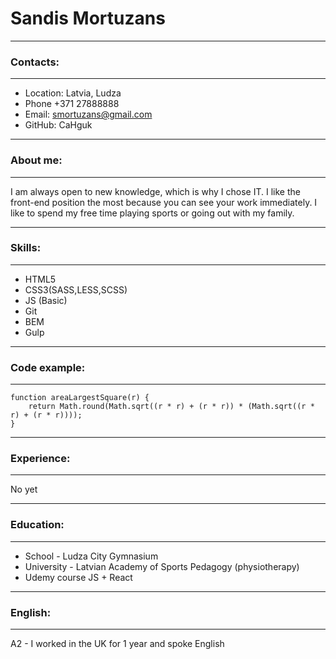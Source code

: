 # Sandis Mortuzans
***
### Contacts: 
***
 + Location: Latvia, Ludza
 + Phone +371 27888888
 + Email: smortuzans@gmail.com
 + GitHub: CaHguk
***
### About me: 
***
I am always open to new knowledge, which is why I chose IT. I like the front-end position the most because you can see your work immediately. I like to spend my free time playing sports or going out with my family. 
***
### Skills: 
***
 + HTML5
 + CSS3(SASS,LESS,SCSS)
 + JS (Basic)
 + Git
 + BEM
 + Gulp

***
### Code example: 
***
```
function areaLargestSquare(r) {
    return Math.round(Math.sqrt((r * r) + (r * r)) * (Math.sqrt((r * r) + (r * r))));
}
```
***
### Experience: 
***
No yet
***
### Education: 
***
 + School - Ludza City Gymnasium
 + University - Latvian Academy of Sports Pedagogy (physiotherapy)
 + Udemy course JS + React 
***
### English:
***
A2 - I worked in the UK for 1 year and spoke English 
